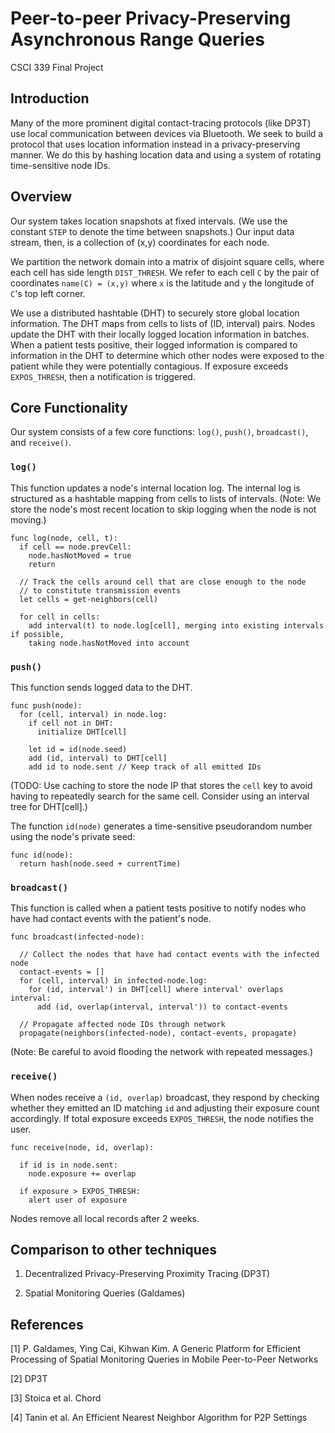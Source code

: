 # Peer-to-peer Privacy-Preserving Asynchronous Range Queries
CSCI 339 Final Project

## Introduction
Many of the more prominent digital contact-tracing protocols (like DP3T) use local communication between devices via Bluetooth.  We seek to build a protocol that uses location information instead in a privacy-preserving manner.
We do this by hashing location data and using a system of rotating time-sensitive node IDs.

## Overview
Our system takes location snapshots at fixed intervals.  (We use the constant `STEP` to denote the time between snapshots.) Our input data stream, then, is a collection of (x,y) coordinates for each node. 

We partition the network domain into a matrix of disjoint square cells, where each cell has side length `DIST_THRESH`. We refer to each cell `C` by the pair of coordinates `name(C) = (x,y)` where `x` is the latitude and `y` the longitude of `C`'s top left corner.

We use a distributed hashtable (DHT) to securely store global location information.
The DHT maps from cells to lists of (ID, interval) pairs. 
Nodes update the DHT with their locally logged location information in batches.
When a patient tests positive, their logged information is compared to information in the DHT to determine which other nodes were exposed to the patient while they were potentially contagious. 
If exposure exceeds `EXPOS_THRESH`, then a notification is triggered.

## Core Functionality
Our system consists of a few core functions: `log()`, `push()`, `broadcast()`, and `receive()`.

### `log()`
This function updates a node's internal location log. 
The internal log is structured as a hashtable mapping from cells to lists of intervals.
(Note: We store the node's most recent location to skip logging when the node is not moving.)

```
func log(node, cell, t):
  if cell == node.prevCell:
    node.hasNotMoved = true
    return

  // Track the cells around cell that are close enough to the node
  // to constitute transmission events
  let cells = get-neighbors(cell) 

  for cell in cells:
    add interval(t) to node.log[cell], merging into existing intervals if possible,
    taking node.hasNotMoved into account
```

### `push()`
This function sends logged data to the DHT.

```
func push(node):
  for (cell, interval) in node.log:
    if cell not in DHT:
      initialize DHT[cell]

    let id = id(node.seed)
    add (id, interval) to DHT[cell]
    add id to node.sent // Keep track of all emitted IDs
```

(TODO: Use caching to store the node IP that stores the `cell` key to avoid having to repeatedly search for the same cell.  Consider using an interval tree for DHT[cell].)

The function `id(node)` generates a time-sensitive pseudorandom number using the node's private seed:
```
func id(node):
  return hash(node.seed + currentTime)
```

### `broadcast()`
This function is called when a patient tests positive to notify nodes who have had contact events with the patient's node.

```
func broadcast(infected-node):

  // Collect the nodes that have had contact events with the infected node
  contact-events = []
  for (cell, interval) in infected-node.log:
    for (id, interval') in DHT[cell] where interval' overlaps interval:
      add (id, overlap(interval, interval')) to contact-events

  // Propagate affected node IDs through network
  propagate(neighbors(infected-node), contact-events, propagate)
```
(Note: Be careful to avoid flooding the network with repeated messages.)

### `receive()`
When nodes receive a `(id, overlap)` broadcast, they respond by checking whether they emitted an ID
matching `id` and adjusting their exposure count accordingly.  If total exposure exceeds `EXPOS_THRESH`, the node notifies the user.

```
func receive(node, id, overlap):

  if id is in node.sent:
    node.exposure += overlap

  if exposure > EXPOS_THRESH:
    alert user of exposure
```

Nodes remove all local records after 2 weeks.

## Comparison to other techniques

1. Decentralized Privacy-Preserving Proximity Tracing (DP3T)

2. Spatial Monitoring Queries (Galdames)

## References

[1] P. Galdames, Ying Cai, Kihwan Kim. 
    A Generic Platform for Efficient Processing of Spatial Monitoring Queries in Mobile Peer-to-Peer Networks

[2] DP3T

[3] Stoica et al. 
    Chord

[4] Tanin et al. 
    An Efficient Nearest Neighbor Algorithm for P2P Settings
    
